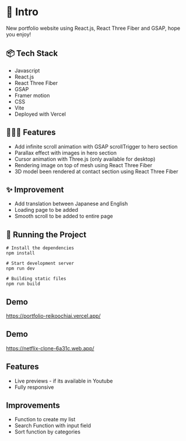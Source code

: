 # 🎋 Intro

New portfolio website using React.js, React Three Fiber and GSAP, hope you enjoy!

## 📦 Tech Stack

- Javascript
- React.js
- React Three Fiber
- GSAP
- Framer motion
- CSS
- Vite
- Deployed with Vercel

## 👩🏽‍🍳 Features

- Add infinite scroll animation with GSAP scrollTrigger to hero section
- Parallax effect with images in hero section
- Cursor animation with Three.js (only available for desktop)
- Rendering image on top of mesh using React Three Fiber
- 3D model been rendered at contact section using React Three Fiber 


## ✨ Improvement

- Add translation between Japanese and English
- Loading page to be added
- Smooth scroll to be added to entire page


## 🚦 Running the Project

```
# Install the dependencies
npm install

# Start development server
npm run dev

# Building static files
npm run build
```

## Demo

https://portfolio-reikoochiai.vercel.app/

## Demo

https://netflix-clone-6a31c.web.app/


## Features

- Live previews - if its available in Youtube
- Fully responsive



## Improvements

- Function to create my list
- Search Function with input field
- Sort function by categories
